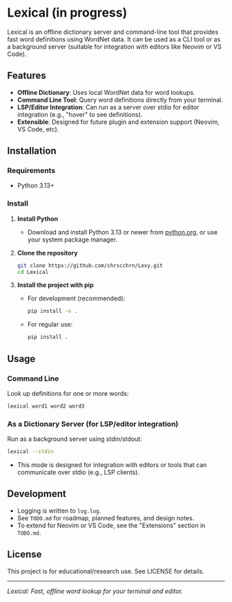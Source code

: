 # Lexical (in progress)

Lexical is an offline dictionary server and command-line tool that provides fast word definitions using WordNet data. It can be used as a CLI tool or as a background server (suitable for integration with editors like Neovim or VS Code).

## Features
- **Offline Dictionary**: Uses local WordNet data for word lookups.
- **Command Line Tool**: Query word definitions directly from your terminal.
- **LSP/Editor Integration**: Can run as a server over stdio for editor integration (e.g., "hover" to see definitions).
- **Extensible**: Designed for future plugin and extension support (Neovim, VS Code, etc).

## Installation
### Requirements
- Python 3.13+

### Install
1. **Install Python**
   - Download and install Python 3.13 or newer from [python.org](https://www.python.org/downloads/), or use your system package manager.

2. **Clone the repository**
   ```bash
   git clone https://github.com/chrscchrn/Lexy.git
   cd Lexical
   ```

3. **Install the project with pip**
   - For development (recommended):
     ```bash
     pip install -e .
     ```
   - For regular use:
     ```bash
     pip install .
     ```

## Usage
### Command Line
Look up definitions for one or more words:
```bash
lexical word1 word2 word3
```

### As a Dictionary Server (for LSP/editor integration)
Run as a background server using stdin/stdout:
```bash
lexical --stdin
```
- This mode is designed for integration with editors or tools that can communicate over stdio (e.g., LSP clients).

## Development
- Logging is written to `log.log`.
- See `TODO.md` for roadmap, planned features, and design notes.
- To extend for Neovim or VS Code, see the "Extensions" section in `TODO.md`.

## License
This project is for educational/research use. See LICENSE for details.

---

*Lexical: Fast, offline word lookup for your terminal and editor.*
